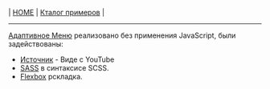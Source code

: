 | [HOME](https://github.com/vik-vavilikhin/vik-vavilikhin.github.io) 
| [Кталог примеров](https://github.com/vik-vavilikhin/vik-vavilikhin.github.io/blob/master/readme/Examples.md) |

-------------------------------------------------------------------------------
[Адаптивное Меню](https://vik-vavilikhin.github.io/portfolio/blocks/MenuResponsive/) реализовано без применения JavaScript, были задействованы: 
  - [Источник](https://www.youtube.com/watch?v=cQ6YQ8K5MRw) - Виде с YouTube
  - [SASS](http://sass-lang.com/) в синтаксисе SCSS.
  - [Flexbox](https://css-live.ru/articles/vizualnoe-rukovodstvo-po-svojstvam-flexbox-iz-css3.html) рскладка.
